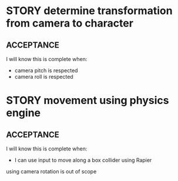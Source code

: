 # STORY determine transformation from camera to character

## ACCEPTANCE

I will know this is complete when:

- camera pitch is respected
- camera roll is respected

# STORY movement using physics engine

## ACCEPTANCE

I will know this is complete when:

- I can use input to move along a box collider using Rapier

using camera rotation is out of scope
